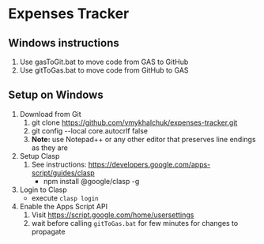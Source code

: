 # Expenses Tracker

## Windows instructions
1. Use gasToGit.bat to move code from GAS to GitHub
1. Use gitToGas.bat to move code from GitHub to GAS

## Setup on Windows
1. Download from Git
    1. git clone https://github.com/vmykhalchuk/expenses-tracker.git
    1. git config --local core.autocrlf false
    1. **Note:** use Notepad++ or any other editor that preserves line endings as they are
1. Setup Clasp
    1. See instructions: https://developers.google.com/apps-script/guides/clasp
        * npm install @google/clasp -g
1. Login to Clasp
    * execute ```clasp login```
1. Enable the Apps Script API
    1. Visit https://script.google.com/home/usersettings
	1. wait before calling ```gitToGas.bat``` for few minutes for changes to propagate

